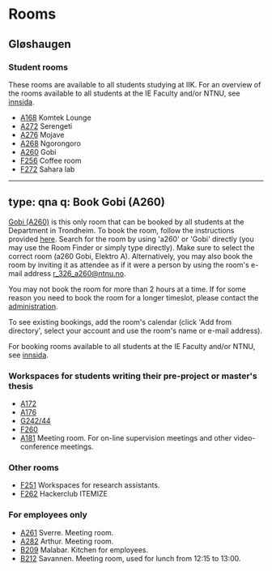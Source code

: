 # Rooms

## Gløshaugen

### Student rooms

These rooms are available to all students studying at IIK. For an overview of the rooms available to all students at the IE Faculty and/or NTNU, see [innsida](https://i.ntnu.no/wiki/-/wiki/Norsk/Leseplasser+og+datasaler+-+Gl%C3%B8shaugen).

-   [A168](http://bit.ly/2r7mhUp) Komtek Lounge
-   [A272](http://bit.ly/2PeuC0h) Serengeti
-   [A276](http://bit.ly/362XAXR) Mojave
-   [A268](http://bit.ly/2rgzQAL) Ngorongoro
-   [A260](http://bit.ly/369rMAL) Gobi 
-   [F256](http://bit.ly/2Pk6Zn2) Coffee room
-   [F272](http://bit.ly/2RxKPRh) Sahara lab

---
type: qna
q: Book Gobi (A260)
---
[Gobi (A260)](http://bit.ly/369rMAL) is this only room that can be booked by all students at the Department in Trondheim. To book the room, follow the instructions provided [here](https://support.microsoft.com/en-us/office/use-the-scheduling-assistant-and-room-finder-for-meetings-in-outlook-2e00ac07-cef1-47c8-9b99-77372434d3fa). Search for the room by using 'a260' or 'Gobi' directly (you may use the Room Finder or simply type directly). Make sure to select the correct room (a260 Gobi, Elektro A). Alternatively, you may also book the room by inviting it as attendee as if it were a person by using the room's e-mail address [r_326_a260@ntnu.no](r_326_a260@ntnu.no). 

You may not book the room for more than 2 hours at a time. If for some reason you need to book the room for a longer timeslot, please contact the [administration](mailto:kontakt@iik.ntnu.no?subject=booking&nbsp;A260).

To see existing bookings, add the room's calendar (click 'Add from directory', select your account and use the room's name or e-mail address).

For booking rooms available to all students at the IE Faculty and/or NTNU, see [innsida](https://i.ntnu.no/romreservasjon).



### Workspaces for students writing their pre-project or master's thesis

-   [A172](http://bit.ly/2PgYBET)
-   [A176](http://bit.ly/2sG5uYH)
-   [G242/44](https://use.mazemap.com/#v=1&config=ntnu&zlevel=2&center=10.401858,63.418148&zoom=19&campusid=1&sharepoitype=poi&sharepoi=79&utm_medium=longurl)
-   [F260](https://use.mazemap.com/#v=1&config=ntnu&zlevel=2&center=10.401792,63.417689&zoom=19&campusid=1&sharepoitype=poi&sharepoi=39166&utm_medium=longurl)
-   [A181](http://bit.ly/2Lpr6iF) Meeting room. For on-line supervision meetings and other video-conference meetings.

### Other rooms

-   [F251](http://bit.ly/2OP3WEm) Workspaces for research assistants.
-   [F262](https://use.mazemap.com/#v=1&config=ntnu&zlevel=2&center=10.401635,63.417701&zoom=19&campusid=1&sharepoitype=poi&sharepoi=39185&utm_medium=longurl) Hackerclub ITEMIZE

### For employees only

-   [A261](http://bit.ly/2LnNHvO) Sverre. Meeting room.
-   [A282](http://bit.ly/2rgqODS) Arthur. Meeting room.
-   [B209](http://bit.ly/2PgY8m7) Malabar. Kitchen for
	employees.
-   [B212](http://bit.ly/364gZHW) Savannen. Meeting room, used
	for lunch from 12:15 to 13:00.
